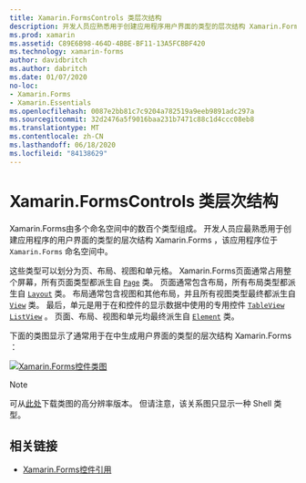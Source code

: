 ```yaml
---
title: Xamarin.FormsControls 类层次结构
description: 开发人员应熟悉用于创建应用程序用户界面的类型的层次结构 Xamarin.Forms 。
ms.prod: xamarin
ms.assetid: C89E6B98-464D-4BBE-BF11-13A5FCBBF420
ms.technology: xamarin-forms
author: davidbritch
ms.author: dabritch
ms.date: 01/07/2020
no-loc:
- Xamarin.Forms
- Xamarin.Essentials
ms.openlocfilehash: 0087e2bb81c7c9204a782519a9eeb9891adc297a
ms.sourcegitcommit: 32d2476a5f9016baa231b7471c88c1d4ccc08eb8
ms.translationtype: MT
ms.contentlocale: zh-CN
ms.lasthandoff: 06/18/2020
ms.locfileid: "84138629"
---
```

# <a name="xamarinforms-controls-class-hierarchy"></a>Xamarin.FormsControls 类层次结构

Xamarin.Forms由多个命名空间中的数百个类型组成。 开发人员应最熟悉用于创建应用程序的用户界面的类型的层次结构 Xamarin.Forms ，该应用程序位于 `Xamarin.Forms` 命名空间中。

这些类型可以划分为页、布局、视图和单元格。 Xamarin.Forms页面通常占用整个屏幕，所有页面类型都派生自 [`Page`](xref:Xamarin.Forms.Page) 类。 页面通常包含布局，所有布局类型都派生自 [`Layout`](xref:Xamarin.Forms.Layout) 类。 布局通常包含视图和其他布局，并且所有视图类型最终都派生自 [`View`](xref:Xamarin.Forms.View) 类。 最后，单元是用于在和控件的显示数据中使用的专用控件 [`TableView`](xref:Xamarin.Forms.TableView) [`ListView`](xref:Xamarin.Forms.ListView) 。 页面、布局、视图和单元均最终派生自 [`Element`](xref:Xamarin.Forms.Element) 类。

下面的类图显示了通常用于在中生成用户界面的类型的层次结构 Xamarin.Forms ：

[![Xamarin.Forms控件类图](class-hierarchy-images/class-diagram.png "[!基金.非 LOC （Xamarin）] 控件类图")](class-hierarchy-images/class-diagram-large.png#lightbox "[!基金.非 LOC （Xamarin）] 控件类图")

> [!NOTE]
> 可从[此处](class-hierarchy-images/class-diagram-high-resolution.png)下载类图的高分辨率版本。 但请注意，该关系图只显示一种 Shell 类型。

## <a name="related-links"></a>相关链接

- [Xamarin.Forms控件引用](~/xamarin-forms/user-interface/controls/index.md)
